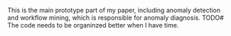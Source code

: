 This is the main prototype part of my paper, including anomaly detection and workflow mining, which is responsible for anomaly diagnosis.
TODO#
The code needs to be organinzed better when I have time.

